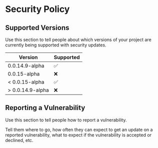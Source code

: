 # Security Policy

## Supported Versions

Use this section to tell people about which versions of your project are
currently being supported with security updates.

| Version | Supported          |
| ------- | ------------------ |
| 0.0.14.9-alpha | :white_check_mark: |
| 0.0.15-alpha | :x:                |
| < 0.0.15-alpha | :white_check_mark: |
| > 0.0.14.9-alpha | :x:                |

## Reporting a Vulnerability

Use this section to tell people how to report a vulnerability.

Tell them where to go, how often they can expect to get an update on a
reported vulnerability, what to expect if the vulnerability is accepted or
declined, etc.
